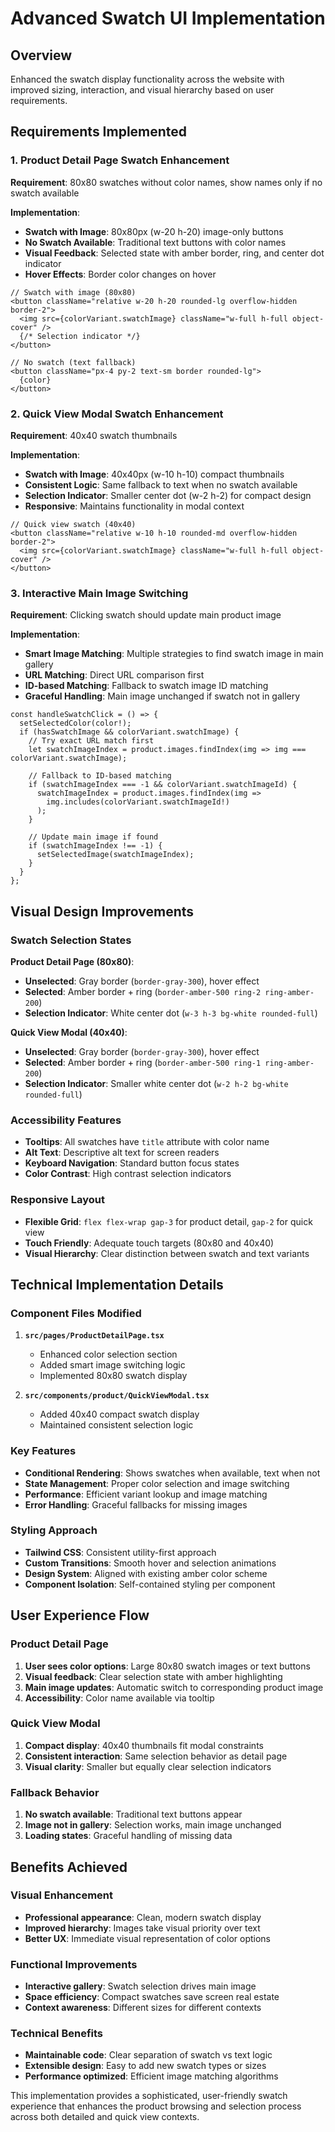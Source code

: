 # Advanced Swatch UI Implementation

## Overview
Enhanced the swatch display functionality across the website with improved sizing, interaction, and visual hierarchy based on user requirements.

## Requirements Implemented

### 1. Product Detail Page Swatch Enhancement
**Requirement**: 80x80 swatches without color names, show names only if no swatch available

**Implementation**:
- **Swatch with Image**: 80x80px (w-20 h-20) image-only buttons
- **No Swatch Available**: Traditional text buttons with color names
- **Visual Feedback**: Selected state with amber border, ring, and center dot indicator
- **Hover Effects**: Border color changes on hover

```tsx
// Swatch with image (80x80)
<button className="relative w-20 h-20 rounded-lg overflow-hidden border-2">
  <img src={colorVariant.swatchImage} className="w-full h-full object-cover" />
  {/* Selection indicator */}
</button>

// No swatch (text fallback)
<button className="px-4 py-2 text-sm border rounded-lg">
  {color}
</button>
```

### 2. Quick View Modal Swatch Enhancement
**Requirement**: 40x40 swatch thumbnails

**Implementation**:
- **Swatch with Image**: 40x40px (w-10 h-10) compact thumbnails
- **Consistent Logic**: Same fallback to text when no swatch available
- **Selection Indicator**: Smaller center dot (w-2 h-2) for compact design
- **Responsive**: Maintains functionality in modal context

```tsx
// Quick view swatch (40x40)
<button className="relative w-10 h-10 rounded-md overflow-hidden border-2">
  <img src={colorVariant.swatchImage} className="w-full h-full object-cover" />
</button>
```

### 3. Interactive Main Image Switching
**Requirement**: Clicking swatch should update main product image

**Implementation**:
- **Smart Image Matching**: Multiple strategies to find swatch image in main gallery
- **URL Matching**: Direct URL comparison first
- **ID-based Matching**: Fallback to swatch image ID matching
- **Graceful Handling**: Main image unchanged if swatch not in gallery

```tsx
const handleSwatchClick = () => {
  setSelectedColor(color!);
  if (hasSwatchImage && colorVariant.swatchImage) {
    // Try exact URL match first
    let swatchImageIndex = product.images.findIndex(img => img === colorVariant.swatchImage);
    
    // Fallback to ID-based matching
    if (swatchImageIndex === -1 && colorVariant.swatchImageId) {
      swatchImageIndex = product.images.findIndex(img => 
        img.includes(colorVariant.swatchImageId!)
      );
    }
    
    // Update main image if found
    if (swatchImageIndex !== -1) {
      setSelectedImage(swatchImageIndex);
    }
  }
};
```

## Visual Design Improvements

### Swatch Selection States

**Product Detail Page (80x80)**:
- **Unselected**: Gray border (`border-gray-300`), hover effect
- **Selected**: Amber border + ring (`border-amber-500 ring-2 ring-amber-200`)
- **Selection Indicator**: White center dot (`w-3 h-3 bg-white rounded-full`)

**Quick View Modal (40x40)**:
- **Unselected**: Gray border (`border-gray-300`), hover effect  
- **Selected**: Amber border + ring (`border-amber-500 ring-1 ring-amber-200`)
- **Selection Indicator**: Smaller white center dot (`w-2 h-2 bg-white rounded-full`)

### Accessibility Features
- **Tooltips**: All swatches have `title` attribute with color name
- **Alt Text**: Descriptive alt text for screen readers
- **Keyboard Navigation**: Standard button focus states
- **Color Contrast**: High contrast selection indicators

### Responsive Layout
- **Flexible Grid**: `flex flex-wrap gap-3` for product detail, `gap-2` for quick view
- **Touch Friendly**: Adequate touch targets (80x80 and 40x40)
- **Visual Hierarchy**: Clear distinction between swatch and text variants

## Technical Implementation Details

### Component Files Modified
1. **`src/pages/ProductDetailPage.tsx`**
   - Enhanced color selection section
   - Added smart image switching logic
   - Implemented 80x80 swatch display

2. **`src/components/product/QuickViewModal.tsx`**
   - Added 40x40 compact swatch display
   - Maintained consistent selection logic

### Key Features
- **Conditional Rendering**: Shows swatches when available, text when not
- **State Management**: Proper color selection and image switching
- **Performance**: Efficient variant lookup and image matching
- **Error Handling**: Graceful fallbacks for missing images

### Styling Approach
- **Tailwind CSS**: Consistent utility-first approach
- **Custom Transitions**: Smooth hover and selection animations
- **Design System**: Aligned with existing amber color scheme
- **Component Isolation**: Self-contained styling per component

## User Experience Flow

### Product Detail Page
1. **User sees color options**: Large 80x80 swatch images or text buttons
2. **Visual feedback**: Clear selection state with amber highlighting
3. **Main image updates**: Automatic switch to corresponding product image
4. **Accessibility**: Color name available via tooltip

### Quick View Modal
1. **Compact display**: 40x40 thumbnails fit modal constraints
2. **Consistent interaction**: Same selection behavior as detail page
3. **Visual clarity**: Smaller but equally clear selection indicators

### Fallback Behavior
1. **No swatch available**: Traditional text buttons appear
2. **Image not in gallery**: Selection works, main image unchanged
3. **Loading states**: Graceful handling of missing data

## Benefits Achieved

### Visual Enhancement
- **Professional appearance**: Clean, modern swatch display
- **Improved hierarchy**: Images take visual priority over text
- **Better UX**: Immediate visual representation of color options

### Functional Improvements
- **Interactive gallery**: Swatch selection drives main image
- **Space efficiency**: Compact swatches save screen real estate
- **Context awareness**: Different sizes for different contexts

### Technical Benefits
- **Maintainable code**: Clear separation of swatch vs text logic
- **Extensible design**: Easy to add new swatch types or sizes
- **Performance optimized**: Efficient image matching algorithms

This implementation provides a sophisticated, user-friendly swatch experience that enhances the product browsing and selection process across both detailed and quick view contexts.
